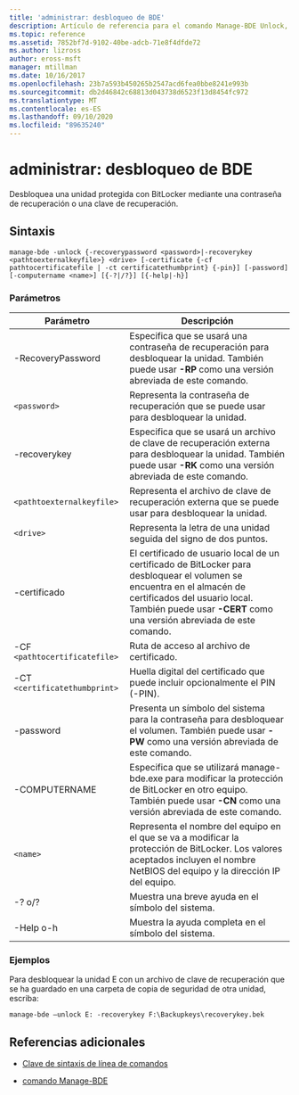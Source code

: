 ```yaml
---
title: 'administrar: desbloqueo de BDE'
description: Artículo de referencia para el comando Manage-BDE Unlock, que desbloquea una unidad protegida con BitLocker mediante una contraseña de recuperación o una clave de recuperación.
ms.topic: reference
ms.assetid: 7852bf7d-9102-40be-adcb-71e8f4dfde72
ms.author: lizross
author: eross-msft
manager: mtillman
ms.date: 10/16/2017
ms.openlocfilehash: 23b7a593b450265b2547acd6fea0bbe8241e993b
ms.sourcegitcommit: db2d46842c68813d043738d6523f13d8454fc972
ms.translationtype: MT
ms.contentlocale: es-ES
ms.lasthandoff: 09/10/2020
ms.locfileid: "89635240"
---
```

# <a name="manage-bde-unlock"></a>administrar: desbloqueo de BDE

Desbloquea una unidad protegida con BitLocker mediante una contraseña de recuperación o una clave de recuperación.

## <a name="syntax"></a>Sintaxis

```
manage-bde -unlock {-recoverypassword <password>|-recoverykey <pathtoexternalkeyfile>} <drive> [-certificate {-cf pathtocertificatefile | -ct certificatethumbprint} {-pin}] [-password] [-computername <name>] [{-?|/?}] [{-help|-h}]
```

### <a name="parameters"></a>Parámetros

| Parámetro | Descripción |
| --------- | ----------- |
| -RecoveryPassword | Especifica que se usará una contraseña de recuperación para desbloquear la unidad. También puede usar **-RP** como una versión abreviada de este comando. |
| `<password>` | Representa la contraseña de recuperación que se puede usar para desbloquear la unidad. |
| -recoverykey | Especifica que se usará un archivo de clave de recuperación externa para desbloquear la unidad. También puede usar **-RK** como una versión abreviada de este comando. |
| `<pathtoexternalkeyfile>` | Representa el archivo de clave de recuperación externa que se puede usar para desbloquear la unidad. |
| `<drive>` | Representa la letra de una unidad seguida del signo de dos puntos. |
| -certificado | El certificado de usuario local de un certificado de BitLocker para desbloquear el volumen se encuentra en el almacén de certificados del usuario local. También puede usar **-CERT** como una versión abreviada de este comando. |
| -CF `<pathtocertificatefile>` | Ruta de acceso al archivo de certificado. |
| -CT `<certificatethumbprint>` | Huella digital del certificado que puede incluir opcionalmente el PIN (-PIN). |
| -password | Presenta un símbolo del sistema para la contraseña para desbloquear el volumen. También puede usar **-PW** como una versión abreviada de este comando. |
| -COMPUTERNAME | Especifica que se utilizará manage-bde.exe para modificar la protección de BitLocker en otro equipo. También puede usar **-CN** como una versión abreviada de este comando. |
| `<name>` | Representa el nombre del equipo en el que se va a modificar la protección de BitLocker. Los valores aceptados incluyen el nombre NetBIOS del equipo y la dirección IP del equipo. |
| -? o/? | Muestra una breve ayuda en el símbolo del sistema. |
| -Help o-h | Muestra la ayuda completa en el símbolo del sistema. |

### <a name="examples"></a>Ejemplos

Para desbloquear la unidad E con un archivo de clave de recuperación que se ha guardado en una carpeta de copia de seguridad de otra unidad, escriba:

```
manage-bde –unlock E: -recoverykey F:\Backupkeys\recoverykey.bek
```

## <a name="additional-references"></a>Referencias adicionales

- [Clave de sintaxis de línea de comandos](command-line-syntax-key.md)

- [comando Manage-BDE](manage-bde.md)
